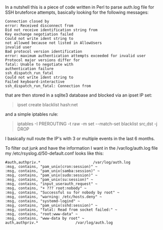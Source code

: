 In a nutshell this is a piece of code written in Perl to parse auth.log file for SSH bruteforce attempts, basically looking for the following messages:
```
Connection closed by
error: Received disconnect from
Did not receive identification string from
Key exchange negotiation failed
Could not write ident string to
not allowed because not listed in AllowUsers
invalid user
Bad protocol version identification
error: maximum authentication attempts exceeded for invalid user
Protocol major versions differ for
fatal: Unable to negotiate with
authentication failure
ssh_dispatch_run_fatal
Could not write ident string to
Failed keyboard-interactive
ssh_dispatch_run_fatal: Connection from
```
that are then stored in a sqlite3 database and blocked via an ipset IP set:

> ipset create blacklist hash:net

and a simple iptables rule:

> iptables -I PREROUTING -t raw -m set --match-set blacklist src,dst -j DROP

I basically null route the IP's with 3 or multiple events in the last 6 months.

To filter out junk and have the information I want in the /var/log/auth.log file my /etc/rsyslog.d/50-default.conf looks like this:
```
#auth,authpriv.*                        /var/log/auth.log
:msg, contains, "pam_unix(cron:session)" ~
:msg, contains, "pam_unix(samba:session)" ~
:msg, contains, "pam_unix(sudo:session)" ~
:msg, contains, "pam_unix(su:session)" ~
:msg, contains, "input_userauth_request" ~
:msg, contains, "+ ??? root:nobody" ~
:msg, contains, "Successful su for nobody by root" ~
:msg, contains, "warning: /etc/hosts.deny" ~
:msg, contains, "systemd-logind" ~
:msg, contains, "pam_unix(sshd:session)" ~
:msg, contains, "fatal: Read from socket failed:" ~
:msg, contains, "root:www-data" ~
:msg, contains, "www-data by root" ~
auth,authpriv.*                 /var/log/auth.log
```
